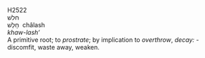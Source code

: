 <body>
  <p>H2522<br>  חלשׁ  <br> חָלַשׁ  ‎  châlash  <br><i>khaw-lash‘ </i><br>A primitive root; to <i>prostrate</i>; by implication to <i>overthrow</i>, <i>decay: - </i>discomfit, waste away, weaken.<br></p>
 </body>
